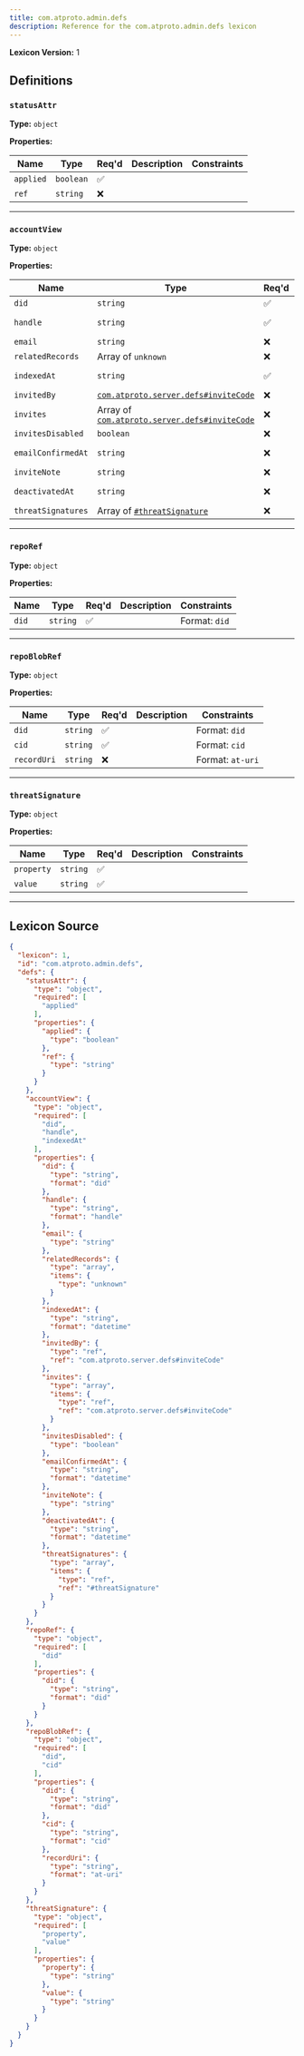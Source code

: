```yaml
---
title: com.atproto.admin.defs
description: Reference for the com.atproto.admin.defs lexicon
---
```

**Lexicon Version:** 1

## Definitions

<a name="statusattr"></a>
### `statusAttr`

**Type:** `object`

**Properties:**

| Name | Type | Req'd  | Description | Constraints |
|------|------|----------|-------------|-------------|
| `applied` | `boolean` | ✅  |  |  |
| `ref` | `string` | ❌  |  |  |

---

<a name="accountview"></a>
### `accountView`

**Type:** `object`

**Properties:**

| Name | Type | Req'd  | Description | Constraints |
|------|------|----------|-------------|-------------|
| `did` | `string` | ✅  |  | Format: `did` |
| `handle` | `string` | ✅  |  | Format: `handle` |
| `email` | `string` | ❌  |  |  |
| `relatedRecords` | Array of `unknown` | ❌  |  |  |
| `indexedAt` | `string` | ✅  |  | Format: `datetime` |
| `invitedBy` | [`com.atproto.server.defs#inviteCode`](/lexicons/com/atproto/server/com-atproto-server-defs#invitecode) | ❌  |  |  |
| `invites` | Array of [`com.atproto.server.defs#inviteCode`](/lexicons/com/atproto/server/com-atproto-server-defs#invitecode) | ❌  |  |  |
| `invitesDisabled` | `boolean` | ❌  |  |  |
| `emailConfirmedAt` | `string` | ❌  |  | Format: `datetime` |
| `inviteNote` | `string` | ❌  |  |  |
| `deactivatedAt` | `string` | ❌  |  | Format: `datetime` |
| `threatSignatures` | Array of [`#threatSignature`](#threatsignature) | ❌  |  |  |

---

<a name="reporef"></a>
### `repoRef`

**Type:** `object`

**Properties:**

| Name | Type | Req'd  | Description | Constraints |
|------|------|----------|-------------|-------------|
| `did` | `string` | ✅  |  | Format: `did` |

---

<a name="repoblobref"></a>
### `repoBlobRef`

**Type:** `object`

**Properties:**

| Name | Type | Req'd  | Description | Constraints |
|------|------|----------|-------------|-------------|
| `did` | `string` | ✅  |  | Format: `did` |
| `cid` | `string` | ✅  |  | Format: `cid` |
| `recordUri` | `string` | ❌  |  | Format: `at-uri` |

---

<a name="threatsignature"></a>
### `threatSignature`

**Type:** `object`

**Properties:**

| Name | Type | Req'd  | Description | Constraints |
|------|------|----------|-------------|-------------|
| `property` | `string` | ✅  |  |  |
| `value` | `string` | ✅  |  |  |

---

## Lexicon Source
```json
{
  "lexicon": 1,
  "id": "com.atproto.admin.defs",
  "defs": {
    "statusAttr": {
      "type": "object",
      "required": [
        "applied"
      ],
      "properties": {
        "applied": {
          "type": "boolean"
        },
        "ref": {
          "type": "string"
        }
      }
    },
    "accountView": {
      "type": "object",
      "required": [
        "did",
        "handle",
        "indexedAt"
      ],
      "properties": {
        "did": {
          "type": "string",
          "format": "did"
        },
        "handle": {
          "type": "string",
          "format": "handle"
        },
        "email": {
          "type": "string"
        },
        "relatedRecords": {
          "type": "array",
          "items": {
            "type": "unknown"
          }
        },
        "indexedAt": {
          "type": "string",
          "format": "datetime"
        },
        "invitedBy": {
          "type": "ref",
          "ref": "com.atproto.server.defs#inviteCode"
        },
        "invites": {
          "type": "array",
          "items": {
            "type": "ref",
            "ref": "com.atproto.server.defs#inviteCode"
          }
        },
        "invitesDisabled": {
          "type": "boolean"
        },
        "emailConfirmedAt": {
          "type": "string",
          "format": "datetime"
        },
        "inviteNote": {
          "type": "string"
        },
        "deactivatedAt": {
          "type": "string",
          "format": "datetime"
        },
        "threatSignatures": {
          "type": "array",
          "items": {
            "type": "ref",
            "ref": "#threatSignature"
          }
        }
      }
    },
    "repoRef": {
      "type": "object",
      "required": [
        "did"
      ],
      "properties": {
        "did": {
          "type": "string",
          "format": "did"
        }
      }
    },
    "repoBlobRef": {
      "type": "object",
      "required": [
        "did",
        "cid"
      ],
      "properties": {
        "did": {
          "type": "string",
          "format": "did"
        },
        "cid": {
          "type": "string",
          "format": "cid"
        },
        "recordUri": {
          "type": "string",
          "format": "at-uri"
        }
      }
    },
    "threatSignature": {
      "type": "object",
      "required": [
        "property",
        "value"
      ],
      "properties": {
        "property": {
          "type": "string"
        },
        "value": {
          "type": "string"
        }
      }
    }
  }
}
```
